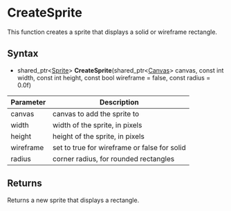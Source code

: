 # CreateSprite

This function creates a sprite that displays a solid or wireframe rectangle.

## Syntax

- shared_ptr<[Sprite](Sprite.md)\> **CreateSprite**(shared_ptr<[Canvas](Canvas.md)\> canvas, const int width, const int height, const bool wireframe = false, const radius = 0.0f)

| Parameter | Description |
| --- | --- |
| canvas | canvas to add the sprite to |
| width | width of the sprite, in pixels |
| height | height of the sprite, in pixels |
| wireframe | set to true for wireframe or false for solid |
| radius | corner radius, for rounded rectangles |

## Returns

Returns a new sprite that displays a rectangle.
